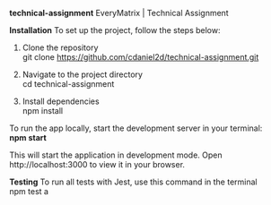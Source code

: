 **technical-assignment**
EveryMatrix | Technical Assignment

**Installation**
To set up the project, follow the steps below:

1. Clone the repository<br />
   git clone https://github.com/cdaniel2d/technical-assignment.git

2. Navigate to the project directory<br />
   cd technical-assignment

3. Install dependencies<br />
   npm install

To run the app locally, start the development server in your terminal:<br />
**npm start**

This will start the application in development mode.
Open http://localhost:3000 to view it in your browser.

**Testing**
To run all tests with Jest, use this command in the terminal<br />
npm test a
